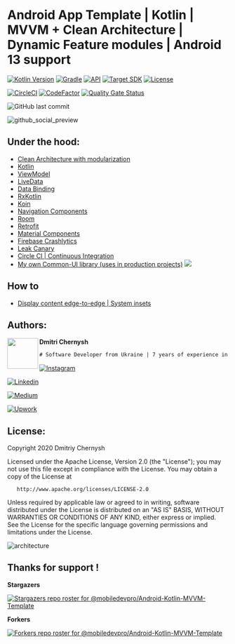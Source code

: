 # Android App Template | Kotlin | MVVM + Clean Architecture | Dynamic Feature modules | Android 13 support

[![Kotlin Version](https://img.shields.io/badge/kotlin-1.6.10-blue.svg?style=for-the-badge)](http://kotlinlang.org/)
[![Gradle](https://img.shields.io/badge/gradle-7.5.1-blue.svg?style=for-the-badge)](https://lv.binarybabel.org/catalog/gradle/latest)
[![API](https://img.shields.io/badge/API-23%2B-blue.svg?style=for-the-badge)](https://android-arsenal.com/api?level=23)
[![Target SDK](https://img.shields.io/badge/Target%20SDK-33-blue.svg?style=for-the-badge)](https://developer.android.com/about/versions/13)
[![License](https://img.shields.io/badge/license-Apache%202.0-blue.svg?style=for-the-badge)](http://www.apache.org/licenses/LICENSE-2.0)

[![CircleCI](https://circleci.com/gh/mobiledevpro/Android-Kotlin-MVVM-Template.svg?style=shield)](https://circleci.com/gh/mobiledevpro/Android-Kotlin-MVVM-Template
)
[![CodeFactor](https://www.codefactor.io/repository/github/mobiledevpro/android-kotlin-mvvm-template/badge)](https://www.codefactor.io/repository/github/mobiledevpro/android-kotlin-mvvm-template)
[![Quality Gate Status](https://sonarcloud.io/api/project_badges/measure?project=mobiledevpro_Android-Kotlin-MVVM-Template&metric=alert_status)](https://sonarcloud.io/dashboard?id=mobiledevpro_Android-Kotlin-MVVM-Template)

![GitHub last commit](https://img.shields.io/github/last-commit/mobiledevpro/Android-Kotlin-MVVM-Template?color=red&style=for-the-badge)

![github_social_preview](github_social_preview.png)


## Under the hood:
* [Clean Architecture with modularization](https://miro.com/app/board/uXjVOiQ2q3g=/?share_link_id=361857812650)
* [Kotlin](https://developer.android.com/kotlin)
* [ViewModel](https://developer.android.com/topic/libraries/architecture/viewmodel)
* [LiveData](https://developer.android.com/topic/libraries/architecture/livedata)
* [Data Binding](https://developer.android.com/topic/libraries/data-binding)
* [RxKotlin](https://github.com/ReactiveX/RxKotlin)
* [Koin](https://insert-koin.io/)
* [Navigation Components](https://developer.android.com/guide/navigation/)
* [Room](https://developer.android.com/topic/libraries/architecture/room)
* [Retrofit](https://square.github.io/retrofit/)
* [Material Components](https://github.com/material-components/material-components-android)
* [Firebase Crashlytics](https://firebase.google.com/docs/crashlytics)
* [Leak Canary](https://square.github.io/leakcanary/)
* [Circle CI | Continuous Integration](https://circleci.com/gh/mobile-dev-pro/AppTemplate)
* [My own Common-UI library (uses in production projects)](https://github.com/mobiledevpro/Android-Kotlin-MVVM-Template/tree/master/common-ui)  [![](https://jitpack.io/v/mobiledevpro/android-kotlin-mvvm-template.svg)](https://jitpack.io/#mobiledevpro/android-kotlin-mvvm-template)

## How to

* [Display content edge-to-edge | System insets](https://developer.android.com/develop/ui/views/layout/edge-to-edge)

## Authors:

<a href="https://www.instagram.com/mobiledevpro/" target="_blank">
  <img src="https://s.gravatar.com/avatar/72c649d298a8f0f088fd0850e19b9147?s=400" width="70" align="left">
</a>

**Dmitri Chernysh**

```diff
# Software Developer from Ukraine | 7 years of experience in Android Development
```

[![Instagram](https://img.shields.io/badge/-instagram-E4405F?&logo=instagram&message=instagram&style=for-the-badge&logoColor=white&label=watch+stories+on)](https://www.instagram.com/mobiledevpro/)

[![Linkedin](https://img.shields.io/badge/-linkedin-0A66C2?logo=linkedin&style=for-the-badge&logoColor=white&label=follow+on)](https://www.linkedin.com/in/dmitriychernysh/)

[![Medium](https://img.shields.io/badge/-medium-212121?logo=medium&style=for-the-badge&logoColor=white&label=read+on)](https://medium.com/@mobiledevpro)

[![Upwork](https://img.shields.io/badge/-upwork-brightgreen?logo=upwork&message=Upwork&label=hire+me+on&style=for-the-badge&logoColor=white)](https://www.upwork.com/freelancers/~01fb21586ed544f07b)


## License:

Copyright 2020 Dmitriy Chernysh

Licensed under the Apache License, Version 2.0 (the "License");
you may not use this file except in compliance with the License.
You may obtain a copy of the License at

       http://www.apache.org/licenses/LICENSE-2.0

   Unless required by applicable law or agreed to in writing, software
   distributed under the License is distributed on an "AS IS" BASIS,
   WITHOUT WARRANTIES OR CONDITIONS OF ANY KIND, either express or implied.
   See the License for the specific language governing permissions and
   limitations under the License.


![architecture](https://user-images.githubusercontent.com/5750211/78999938-56aeff80-7b54-11ea-86bf-da4e52a5ccfe.png)

## Thanks for support !

**Stargazers**

[![Stargazers repo roster for @mobiledevpro/Android-Kotlin-MVVM-Template](https://reporoster.com/stars/dark/mobiledevpro/Android-Kotlin-MVVM-Template)](https://github.com/mobiledevpro/Android-Kotlin-MVVM-Template/stargazers)

**Forkers**

[![Forkers repo roster for @mobiledevpro/Android-Kotlin-MVVM-Template](https://reporoster.com/forks/dark/mobiledevpro/Android-Kotlin-MVVM-Template)](https://github.com/mobiledevpro/Android-Kotlin-MVVM-Template/network/members)

